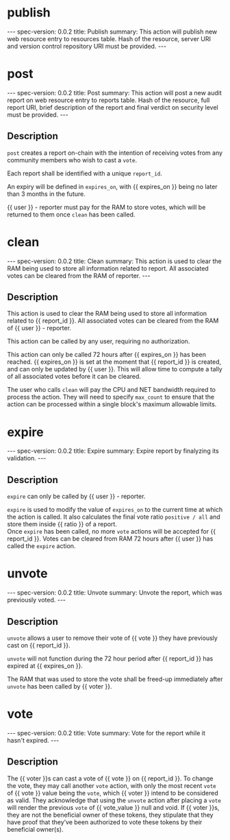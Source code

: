<h1 class="contract">publish</h1>
---
spec-version: 0.0.2
title: Publish
summary: This action will publish new web resource entry to resources table. Hash of the resource, server URI and version control repository URI must be provided.
---

<h1 class="contract">post</h1>
---
spec-version: 0.0.2
title: Post
summary: This action will post a new audit report on web resource entry to reports table. Hash of the resource, full report URI, brief description of the report and final verdict on security level must be provided.
---

## Description

`post` creates a report on-chain with the intention of receiving
votes from any community members who wish to cast a `vote`.

Each report shall be identified with a unique `report_id`.

An expiry will be defined in `expires_on`, with {{ expires_on }}
being no later than 3 months in the future.

{{ user }} - reporter must pay for the RAM to store votes, which
will be returned to them once `clean` has been called.

<h1 class="contract">clean</h1>
---
spec-version: 0.0.2  
title: Clean  
summary: This action is used to clear the RAM being used to store all information related to report. All associated votes can be cleared from the RAM of reporter.  
---

## Description

This action is used to clear the RAM being used to store all information related to
{{ report_id }}. All associated votes can be cleared from the RAM of {{ user }} - reporter.

This action can be called by any user, requiring no authorization.

This action can only be called 72 hours after {{ expires_on }} has been reached.
{{ expires_on }} is set at the moment that {{ report_id }} is created, and can
only be updated by {{ user }}. This will allow time to compute a tally of all
associated votes before it can be cleared.

The user who calls `clean` will pay the CPU and NET bandwidth required
to process the action. They will need to specify `max_count` to ensure that the
action can be processed within a single block's maximum allowable limits.

<h1 class="contract">expire</h1>
---
spec-version: 0.0.2
title: Expire
summary: Expire report by finalyzing its validation.
---

## Description

`expire` can only be called by {{ user }} - reporter.

`expire` is used to modify the value of `expires_on` to the current time at which the action is called.
It also calculates the final vote ratio `positive / all` and store them inside {{ ratio }} of a report.  
Once `expire` has been called, no more `vote` actions will be accepted for {{ report_id }}. 
Votes can be cleared from RAM 72 hours after {{ user }} has called the `expire` action.

<h1 class="contract">unvote</h1>
---
spec-version: 0.0.2
title: Unvote
summary: Unvote the report, which was previously voted.
---

## Description

`unvote` allows a user to remove their vote of {{ vote }} they have previously
cast on {{ report_id }}.

`unvote` will not function during the 72 hour period after
{{ report_id }} has expired at {{ expires_on }}.

The RAM that was used to store the vote shall be freed-up immediately
after `unvote` has been called by {{ voter }}.

<h1 class="contract">vote</h1>
---
spec-version: 0.0.2
title: Vote
summary: Vote for the report while it hasn't expired.
---

## Description
The {{ voter }}s can cast a vote of {{ vote }} on {{ report_id }}. To change the vote, they may call another `vote` action, with only the most recent `vote` of {{ vote }} value being the `vote`, which {{ voter }} intend to be considered as valid. They acknowledge that using the `unvote` action after placing a `vote` will render the previous `vote` of {{ vote_value }} null and void. 
If {{ voter }}s, they are not the beneficial owner of these tokens, they stipulate that they have proof that they’ve been authorized to vote these tokens by their beneficial owner(s).

